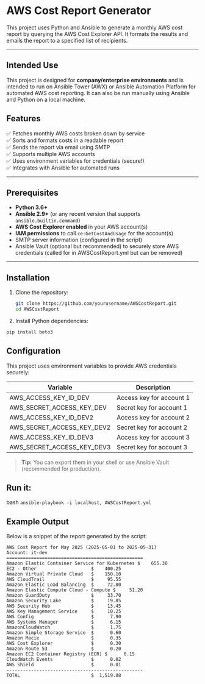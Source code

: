 # AWS Cost Report Generator

This project uses Python and Ansible to generate a monthly AWS cost report by querying the AWS Cost Explorer API. It formats the results and emails the report to a specified list of recipients.

---

## Intended Use

This project is designed for **company/enterprise environments** and is intended to run on Ansible Tower (AWX) or Ansible Automation Platform for automated AWS cost reporting. It can also be run manually using Ansible and Python on a local machine.

## Features

✅ Fetches monthly AWS costs broken down by service  
✅ Sorts and formats costs in a readable report  
✅ Sends the report via email using SMTP  
✅ Supports multiple AWS accounts  
✅ Uses environment variables for credentials (secure!)  
✅ Integrates with Ansible for automated runs

---

## Prerequisites

- **Python 3.6+**
- **Ansible 2.9+** (or any recent version that supports `ansible.builtin.command`)
- **AWS Cost Explorer enabled** in your AWS account(s)
- **IAM permissions** to call `ce:GetCostAndUsage` for the account(s)
- SMTP server information (configured in the script)
- Ansible Vault (optional but recommended) to securely store AWS credentials (called for in AWSCostReport.yml but can be removed)

---

## Installation

1. Clone the repository:
   ```bash
   git clone https://github.com/yourusername/AWSCostReport.git
   cd AWSCostReport
2. Install Python dependencies:
  ```bash
  pip install boto3
  ```

## Configuration

This project uses environment variables to provide AWS credentials securely:

| Variable                  | Description                  |
|---------------------------|------------------------------|
| AWS_ACCESS_KEY_ID_DEV     | Access key for account 1     |
| AWS_SECRET_ACCESS_KEY_DEV | Secret key for account 1     |
| AWS_ACCESS_KEY_ID_DEV2    | Access key for account 2     |
| AWS_SECRET_ACCESS_KEY_DEV2| Secret key for account 2     |
| AWS_ACCESS_KEY_ID_DEV3    | Access key for account 3     |
| AWS_SECRET_ACCESS_KEY_DEV3| Secret key for account 3     |

> **Tip:** You can export them in your shell or use Ansible Vault (recommended for production).

## Run it:
  bash
  `ansible-playbook -i localhost, AWSCostReport.yml`

## Example Output

Below is a snippet of the report generated by the script:

```
AWS Cost Report for May 2025 (2025-05-01 to 2025-05-31)
Account: it-dev
==================================================
Amazon Elastic Container Service for Kubernetes $    655.30
EC2 - Other                    $    400.25
Amazon Virtual Private Cloud   $    150.10
AWS CloudTrail                 $     95.55
Amazon Elastic Load Balancing  $     72.80
Amazon Elastic Compute Cloud - Compute $     51.20
Amazon GuardDuty               $     33.70
Amazon Security Lake           $     19.85
AWS Security Hub               $     13.45
AWS Key Management Service     $     10.25
AWS Config                     $      7.90
AWS Systems Manager            $      6.15
AmazonCloudWatch               $      1.75
Amazon Simple Storage Service  $      0.60
Amazon Macie                   $      0.35
AWS Cost Explorer              $      0.30
Amazon Route 53                $      0.20
Amazon EC2 Container Registry (ECR) $      0.15
CloudWatch Events              $      0.02
AWS Shield                     $      0.01
--------------------------------------------------
TOTAL                          $  1,519.88
```
